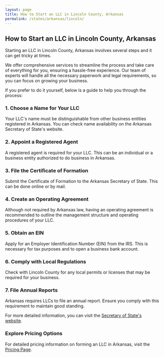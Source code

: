 ```yaml
---
layout: page
title: How to Start an LLC in Lincoln County, Arkansas
permalink: /states/arkansas/lincoln/
---
```


<h2>How to Start an LLC in Lincoln County, Arkansas</h2>

<p>Starting an LLC in Lincoln County, Arkansas involves several steps and it can get tricky at times.</p>

<p>We offer comprehensive services to streamline the process and take care of everything for you, ensuring a hassle-free experience. Our team of experts will handle all the necessary paperwork and legal requirements, so you can focus on growing your business.</p>

<p>If you prefer to do it yourself, below is a guide to help you through the process:</p>

<h3>1. Choose a Name for Your LLC</h3>
<p>Your LLC's name must be distinguishable from other business entities registered in Arkansas. You can check name availability on the Arkansas Secretary of State's website.</p>

<h3>2. Appoint a Registered Agent</h3>
<p>A registered agent is required for your LLC. This can be an individual or a business entity authorized to do business in Arkansas.</p>

<h3>3. File the Certificate of Formation</h3>
<p>Submit the Certificate of Formation to the Arkansas Secretary of State. This can be done online or by mail.</p>

<h3>4. Create an Operating Agreement</h3>
<p>Although not required by Arkansas law, having an operating agreement is recommended to outline the management structure and operating procedures of your LLC.</p>

<h3>5. Obtain an EIN</h3>
<p>Apply for an Employer Identification Number (EIN) from the IRS. This is necessary for tax purposes and to open a business bank account.</p>

<h3>6. Comply with Local Regulations</h3>
<p>Check with Lincoln County for any local permits or licenses that may be required for your business.</p>

<h3>7. File Annual Reports</h3>
<p>Arkansas requires LLCs to file an annual report. Ensure you comply with this requirement to maintain good standing.</p>

<p>For more detailed information, you can visit the <a href="https://www.sos.arkansas.gov/">Secretary of State's website</a>.</p>

<h3>Explore Pricing Options</h3>
<p>For detailed pricing information on forming an LLC in Arkansas, visit the <a href="{ '/new-pricing/' | relative_url }">Pricing Page</a>.</p>
